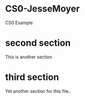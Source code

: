 # CS0-JesseMoyer
CS0 Example

# second section
This is another section

# third section
Yet another section for this file..